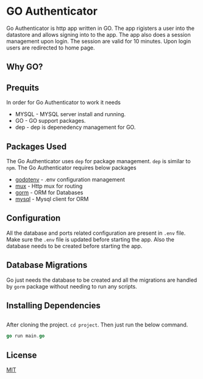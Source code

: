 # GO Authenticator

Go Authenticator is http app written in GO. The app rigisters a user into the datastore and allows signing into to the app.
The app also does a session management upon login. The session are valid for 10 minutes. Upon login users are redirected to home page.

## Why GO?

## Prequits 

In order for Go Authenticator to work it needs
  * MYSQL - MYSQL server install and running.
  * GO - GO support packages.
  * dep - dep is depenedency management for GO.
  
## Packages Used

The Go Authenticator uses `dep` for package management. `dep` is similar to `npm`.
The Go Authenticator requires below packages

* [godotenv](https://www.github.com/joho/godotenv) - .env configuration management
* [mux](https://github.com/gorilla/mux) - Http mux for routing
* [gorm](https://github.com/jinzhu/gorm) - ORM for Databases
* [mysql](https://github.com/go-sql-driver/mysql) - Mysql client for ORM

## Configuration

All the database and ports related configuration are present in `.env` file. Make sure the `.env` file is updated before starting the app. Also the database needs to be created before starting the app.

## Database Migrations

Go just needs the database to be created and all the migrations are handled by `gorm` package without needing to run any scripts.

## Installing Dependencies

## 

After cloning the project. `cd project`. Then just run the below command.

```go
go run main.go
```

## License
[MIT](https://choosealicense.com/licenses/mit/)
